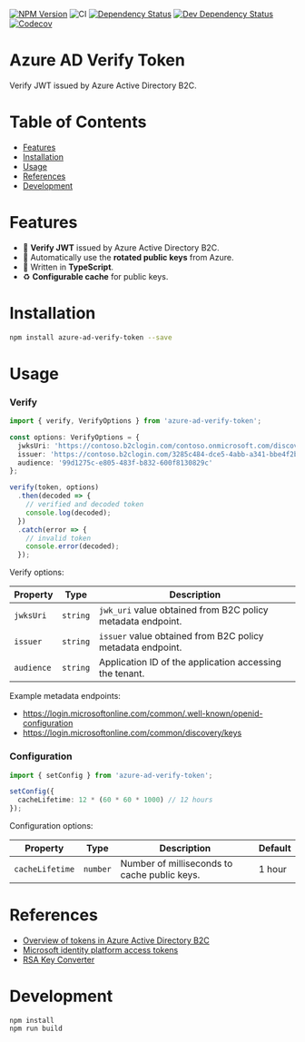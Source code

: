 [![NPM Version](https://badge.fury.io/js/azure-ad-verify-token.svg)](https://badge.fury.io/js/azure-ad-verify-token)
![CI](https://github.com/justinlettau/azure-ad-verify-token/workflows/CI/badge.svg)
[![Dependency Status](https://david-dm.org/justinlettau/azure-ad-verify-token.svg)](https://david-dm.org/justinlettau/azure-ad-verify-token)
[![Dev Dependency Status](https://david-dm.org/justinlettau/azure-ad-verify-token/dev-status.svg)](https://david-dm.org/justinlettau/zure-ad-verify-token?type=dev)
[![Codecov](https://codecov.io/gh/justinlettau/azure-ad-verify-token/branch/master/graph/badge.svg)](https://codecov.io/gh/justinlettau/azure-ad-verify-token)

# Azure AD Verify Token

Verify JWT issued by Azure Active Directory B2C.

# Table of Contents

- [Features](#features)
- [Installation](#installation)
- [Usage](#usage)
- [References](#references)
- [Development](#development)

# Features

- 🎉 **Verify JWT** issued by Azure Active Directory B2C.
- 🚀 Automatically use the **rotated public keys** from Azure.
- 💪 Written in **TypeScript**.
- ♻️ **Configurable cache** for public keys.

# Installation

```bash
npm install azure-ad-verify-token --save
```

# Usage

### Verify

```ts
import { verify, VerifyOptions } from 'azure-ad-verify-token';

const options: VerifyOptions = {
  jwksUri: 'https://contoso.b2clogin.com/contoso.onmicrosoft.com/discovery/v2.0/keys?p=b2c_1_signupsignin1',
  issuer: 'https://contoso.b2clogin.com/3285c484-dce5-4abb-a341-bbe4f2bc8554/v2.0/',
  audience: '99d1275c-e805-483f-b832-600f8130829c'
};

verify(token, options)
  .then(decoded => {
    // verified and decoded token
    console.log(decoded);
  })
  .catch(error => {
    // invalid token
    console.error(decoded);
  });
```

Verify options:

| Property   | Type     | Description                                                 |
| ---------- | -------- | ----------------------------------------------------------- |
| `jwksUri`  | `string` | `jwk_uri` value obtained from B2C policy metadata endpoint. |
| `issuer`   | `string` | `issuer` value obtained from B2C policy metadata endpoint.  |
| `audience` | `string` | Application ID of the application accessing the tenant.     |

Example metadata endpoints:

- https://login.microsoftonline.com/common/.well-known/openid-configuration
- https://login.microsoftonline.com/common/discovery/keys

### Configuration

```ts
import { setConfig } from 'azure-ad-verify-token';

setConfig({
  cacheLifetime: 12 * (60 * 60 * 1000) // 12 hours
});
```

Configuration options:

| Property        | Type     | Description                                  | Default |
| --------------- | -------- | -------------------------------------------- | ------- |
| `cacheLifetime` | `number` | Number of milliseconds to cache public keys. | 1 hour  |

# References

- [Overview of tokens in Azure Active Directory B2C](https://docs.microsoft.com/en-us/azure/active-directory-b2c/tokens-overview)
- [Microsoft identity platform access tokens](https://docs.microsoft.com/en-us/azure/active-directory/develop/access-tokens)
- [RSA Key Converter](https://superdry.apphb.com/tools/online-rsa-key-converter)

# Development

```
npm install
npm run build
```
